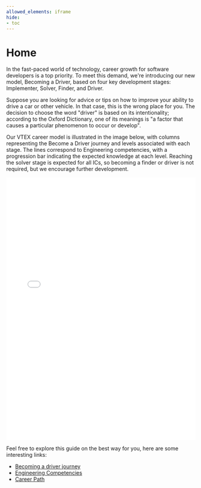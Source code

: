 ```yaml
---
allowed_elements: iframe
hide:
- toc
---
```


# Home

In the fast-paced world of technology, career growth for software developers is a top priority. To meet this demand, we're introducing our new model, Becoming a Driver, based on four key development stages: Implementer, Solver, Finder, and Driver.

Suppose you are looking for advice or tips on how to improve your ability to drive a car or other vehicle. In that case, this is the wrong place for you. The decision to choose the word "driver" is based on its intentionality; according to the Oxford Dictionary, one of its meanings is "a factor that causes a particular phenomenon to occur or develop".

Our VTEX career model is illustrated in the image below, with columns representing the Become a Driver journey and levels associated with each stage. The lines correspond to Engineering competencies, with a progression bar indicating the expected knowledge at each level. Reaching the solver stage is expected for all ICs, so becoming a finder or driver is not required, but we encourage further development.

<iframe id="stairs-chart" src="stairs-chart.html" width="100%" height="700px" frameBorder="0"></iframe>

Feel free to explore this guide on the best way for you, here are some interesting links:

* [Becoming a driver journey](journey.md)
* [Engineering Competencies](competencies/index.md)
* [Career Path](career-path/index.md)
